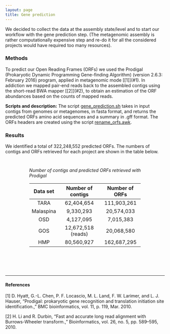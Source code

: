```yaml
---
layout: page
title: Gene prediction
---
```


We decided to collect the data at the assembly state/level and to start our workflow with the gene prediction step. (The metagenomic assembly is rather computationally expensive step and re-do it for all the considered projects would have required too many resources).

<h3 class="section-heading  text-primary">Methods</h3>
To predict our Open Reading Frames (ORFs) we used the Prodigal (Prokaryotic Dynamic Programming Gene-finding Algorithm) (version 2.6.3: February 2016) program, applied in metagenomic mode [[1]](#1). In addiction we mapped pair-end reads back to the assembled contigs using the short-read BWA mapper [[2]](#2), to obtain an estimation of the ORF abundances based on the counts of mapped reads.

**Scripts and description:** The script <a href="scripts/Gene_prediction/gene_prediction.sh">gene_prediction.sh</a> takes in input contigs from genomes or metagenomes, in fasta format, and returns the predicted ORFs amino acid sequences and a summary in .gff format. The ORFs headers are created using the script <a href="scripts/Gene_prediction/rename_orfs.awk">rename_orfs.awk</a>.

<h3 class="section-heading  text-primary">Results</h3>
We identified a total of 322,248,552 predicted ORFs.
The numbers of contigs and ORFs retrieved for each project are shown in the table below.

<div class="img_container" style="width:70%; margin:3em auto;">

*Number of contigs and predicted ORFs retrieved with Prodigal*

| Data set  | Number of contigs  | Number of ORFs |
|:---------:|:------------------:|:--------------:|
| TARA      |      62,404,654    |   111,903,261  |
| Malaspina |       9,330,293    |    20,574,033  |
| OSD       |       4,127,095    |     7,015,383  |
| GOS       | 12,672,518 (reads) |    20,068,580  |
| HMP       |      80,560,927    |   162,687,295  |

</div>

<br>
<br>

* * *

<h4 class="section-heading  text-primary">References</h4>

<a name="1"></a>[1]	D. Hyatt, G.-L. Chen, P. F. Locascio, M. L. Land, F. W. Larimer, and L. J. Hauser, “Prodigal: prokaryotic gene recognition and translation initiation site identification.,” BMC bioinformatics, vol. 11, p. 119, Mar. 2010.

<a name="2"></a>[2]	H. Li and R. Durbin, “Fast and accurate long read alignment with Burrows-Wheeler transform.,” Bioinformatics, vol. 26, no. 5, pp. 589–595, 2010.
